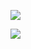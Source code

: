![](https://www.nta.go.jp/tmp/404991c8-22c1-4b82-84ac-3612e9ff890e/images/916a109aa04d38b1975b3a3ef977c1e06455afb57dc116272ec3dc005b201c97.jpg)

![](https://www.nta.go.jp/tmp/404991c8-22c1-4b82-84ac-3612e9ff890e/images/aa100b6f777ad39b5adc0d0c738086c33ff940bed6b0c2e410793927a941c722.jpg)